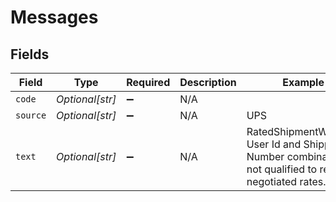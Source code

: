 # Messages


## Fields

| Field                                                                                                      | Type                                                                                                       | Required                                                                                                   | Description                                                                                                | Example                                                                                                    |
| ---------------------------------------------------------------------------------------------------------- | ---------------------------------------------------------------------------------------------------------- | ---------------------------------------------------------------------------------------------------------- | ---------------------------------------------------------------------------------------------------------- | ---------------------------------------------------------------------------------------------------------- |
| `code`                                                                                                     | *Optional[str]*                                                                                            | :heavy_minus_sign:                                                                                         | N/A                                                                                                        |                                                                                                            |
| `source`                                                                                                   | *Optional[str]*                                                                                            | :heavy_minus_sign:                                                                                         | N/A                                                                                                        | UPS                                                                                                        |
| `text`                                                                                                     | *Optional[str]*                                                                                            | :heavy_minus_sign:                                                                                         | N/A                                                                                                        | RatedShipmentWarning: User Id and Shipper Number combination is not qualified to receive negotiated rates. |